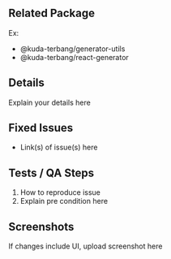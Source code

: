 ## Related Package

Ex:

- @kuda-terbang/generator-utils
- @kuda-terbang/react-generator

## Details

Explain your details here

## Fixed Issues

- Link(s) of issue(s) here

## Tests / QA Steps

1. How to reproduce issue
2. Explain pre condition here

## Screenshots

If changes include UI, upload screenshot here
